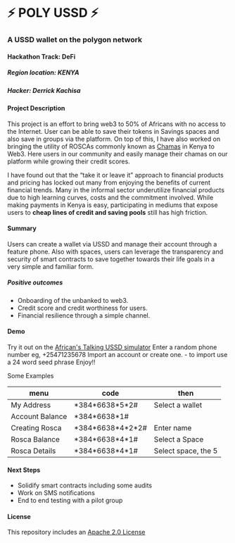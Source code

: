 # ⚡ POLY USSD ⚡

### A USSD wallet on the polygon network

#### Hackathon Track: DeFi

##### Region location: KENYA

##### Hacker: Derrick Kachisa

#### Project Description

This project is an effort to bring web3 to 50% of Africans with no access to the Internet. User can be able to save their tokens in Savings spaces and also save in groups via the platform.
On top of this, I have also worked on bringing the utility of ROSCAs commonly known as [Chamas](<https://en.wikipedia.org/wiki/Chama_(investment)>) in Kenya to Web3. Here users in our community and easily manage their chamas on our platform while growing their credit scores.

I have found out that the “take it or leave it” approach to financial products and pricing has locked out many from enjoying the benefits of current financial trends. Many in the informal sector underutilize financial products due to high learning curves, costs and the commitment involved. While making payments in Kenya is easy, participating in mediums that expose users to **cheap lines of credit and saving pools** still has high friction.

#### Summary

Users can create a wallet via USSD and manage their account through a feature phone. Also with spaces, users can leverage the transparency and security of smart contracts to save together towards their life goals in a very simple and familiar form.

##### Positive outcomes

- Onboarding of the unbanked to web3.
- Credit score and credit worthiness for users.
- Financial resilience through a simple channel.

#### Demo

Try it out on the [African's Talking USSD simulator](https://simulator.africastalking.com:1517/)
Enter a random phone number eg, +25471235678
Import an account or create one. - to import use a 24 word seed phrase
Enjoy!!

Some Examples

| menu            | code                  | then                |  
| --------------- | --------------------- | ------------------- | 
| My Address      | \*384\*6638\*5\*2#    | Select a wallet     | 
| Account Balance | \*384\*6638\*1#       |                     | 
| Creating Rosca  | \*384\*6638\*4\*2\*2# | Enter name          |   
| Rosca Balance   | \*384\*6638\*4\*1#    | Select a Space      | 
| Rosca Details   | \*384\*6638\*4\*1#    | Select space, the 5 | 

#### Next Steps

- Solidify smart contracts including some audits
- Work on SMS notifications
- End to end testing with a pilot group

#### License

This repository includes an [Apache 2.0 License](https://choosealicense.com/licenses/apache-2.0/)

